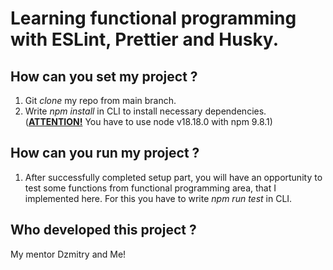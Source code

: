 ﻿# Learning functional programming with ESLint, Prettier and Husky.

## How can you set my project ? 
1. Git *clone* my repo from main branch.
2. Write *npm install* in CLI to install necessary dependencies. (<u>**ATTENTION!**</u> You have to use node v18.18.0 with npm 9.8.1)

## How can you run my project ?
1. After successfully completed setup part, you will have an opportunity to test some functions from functional programming area, that I implemented here. For this you have to write *npm run test* in CLI.

## Who developed this project ?
My mentor Dzmitry and Me!
